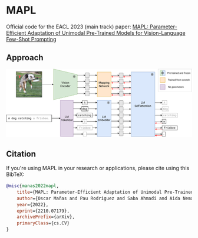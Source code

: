 # MAPL

Official code for the EACL 2023 (main track) paper: [MAPL: Parameter-Efficient Adaptation of Unimodal Pre-Trained Models for Vision-Language Few-Shot Prompting](https://arxiv.org/abs/2210.07179)

## Approach
![MAPL](mapl.png)

## Citation
If you're using MAPL in your research or applications, please cite using this BibTeX:
```bibtex
@misc{manas2022mapl,
    title={MAPL: Parameter-Efficient Adaptation of Unimodal Pre-Trained Models for Vision-Language Few-Shot Prompting},
    author={Oscar Mañas and Pau Rodriguez and Saba Ahmadi and Aida Nematzadeh and Yash Goyal and Aishwarya Agrawal},
    year={2022},
    eprint={2210.07179},
    archivePrefix={arXiv},
    primaryClass={cs.CV}
}
```
